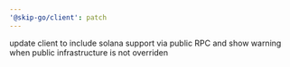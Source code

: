 ```yaml
---
'@skip-go/client': patch
---
```


update client to include solana support via public RPC and show warning when public infrastructure is not overriden
